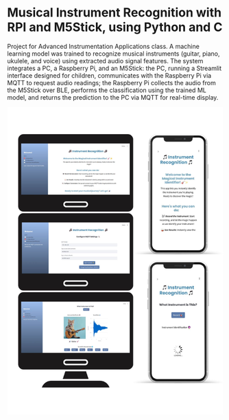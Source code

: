# Musical Instrument Recognition with RPI and M5Stick, using Python and C

Project for Advanced Instrumentation Applications class. A machine learning model was trained to recognize musical instruments (guitar, piano, ukulele, and voice) using extracted audio signal features. The system integrates a PC, a Raspberry Pi, and an M5Stick: the PC, running a Streamlit interface designed for children, communicates with the Raspberry Pi via MQTT to request audio readings; the Raspberry Pi collects the audio from the M5Stick over BLE, performs the classification using the trained ML model, and returns the prediction to the PC via MQTT for real-time display.


![Alt text](images/instrument_recognition.jpg)
